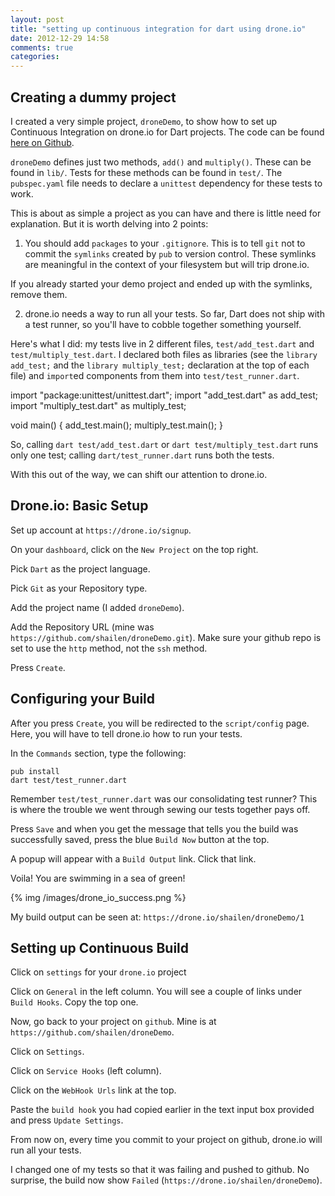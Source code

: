 ```yaml
---
layout: post
title: "setting up continuous integration for dart using drone.io"
date: 2012-12-29 14:58
comments: true
categories: 
---
```


## Creating a dummy project

I created a very simple project, `droneDemo`, to show how to set up Continuous Integration
on drone.io for Dart projects. The code can be found [here on Github](https://github.com/shailen/droneDemo).

`droneDemo` defines just two methods, `add()` and `multiply()`. These
can be found in `lib/`. Tests for these methods can be found in `test/`. The
`pubspec.yaml` file needs to declare a `unittest` dependency for these tests to
work.

This is about as simple a project as you can have and there is little need for
explanation. But it is worth delving into 2 points:

1) You should add `packages` to your `.gitignore`. This is to tell `git` not to
commit the `symlinks` created by `pub` to version control. These symlinks are
meaningful in the context of your filesystem but will trip drone.io.

If you already started your demo project and ended up with the symlinks, remove
them.

2) drone.io needs a way to run all your tests. So far, Dart does not ship with a
test runner, so you'll have to cobble together something yourself.

Here's what I did: my tests live in 2 different files, `test/add_test.dart` and
`test/multiply_test.dart`. I declared both files as libraries (see the `library add_test;`
and the `library multiply_test;` declaration at the top of each file) and
`import`ed  components from them into `test/test_runner.dart`.

   import "package:unittest/unittest.dart";
   import "add_test.dart" as add_test;
   import "multiply_test.dart" as multiply_test;
   
   void main() {
     add_test.main();
     multiply_test.main();
   }

So, calling `dart test/add_test.dart` or `dart test/multiply_test.dart` runs
only one test; calling `dart/test_runner.dart` runs both the tests.

With this out of the way, we can shift our attention to drone.io.

## Drone.io: Basic Setup

Set up account at `https://drone.io/signup`.

On your `dashboard`, click on the `New Project` on the top right.

Pick `Dart` as the project language.

Pick `Git` as your Repository type.

Add the project name (I added `droneDemo`).

Add the Repository URL (mine was `https://github.com/shailen/droneDemo.git`).
Make sure your github repo is set to use the `http` method, not the `ssh` method.

Press `Create`.

## Configuring your Build

After you press `Create`, you will be redirected to the `script/config` page.
Here, you will have to tell drone.io how to run your tests.

In the `Commands` section, type the following:

    pub install
    dart test/test_runner.dart

Remember `test/test_runner.dart` was our consolidating test runner? This is
where the trouble we went through sewing our tests together pays off.

Press `Save` and when you get the message that tells you the build was
successfully saved, press the blue `Build Now` button at the top.

A popup will appear with a `Build Output` link.  Click that link.

Voila! You are swimming in a sea of green!

{% img /images/drone_io_success.png %}

My build output can be seen at: `https://drone.io/shailen/droneDemo/1`

## Setting up Continuous Build

Click on `settings` for your `drone.io` project

Click on `General` in the left column. You will see a couple of links under `Build Hooks`. Copy the top one.

Now, go back to your project on `github`. Mine is at `https://github.com/shailen/droneDemo`.

Click on `Settings`.

Click on `Service Hooks` (left column).

Click on the `WebHook Urls` link at the top.

Paste the `build hook` you had copied earlier in the text input box provided
and press `Update Settings`.

From now on, every time you commit to your project on github, drone.io will run
all your tests.

I changed one of my tests so that it was failing and pushed to github. No
surprise, the build now show `Failed` (`https://drone.io/shailen/droneDemo`).

